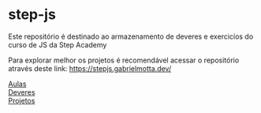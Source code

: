# step-js

Este repositório é destinado ao armazenamento de deveres e exercicíos do curso de JS da Step Academy

Para explorar melhor os projetos é recomendável acessar o repositório através deste link:
https://stepjs.gabrielmotta.dev/

<a href="Aulas/">Aulas</a>
<br/>
<a href="Deveres/">Deveres</a>
<br/>
<a href="Projetos/">Projetos</a>

